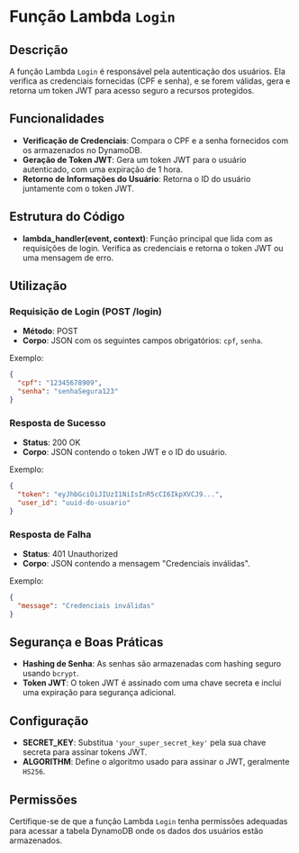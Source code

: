 # Função Lambda `Login`

## Descrição

A função Lambda `Login` é responsável pela autenticação dos usuários. Ela verifica as credenciais fornecidas (CPF e senha), e se forem válidas, gera e retorna um token JWT para acesso seguro a recursos protegidos.

## Funcionalidades

- **Verificação de Credenciais**: Compara o CPF e a senha fornecidos com os armazenados no DynamoDB.
- **Geração de Token JWT**: Gera um token JWT para o usuário autenticado, com uma expiração de 1 hora.
- **Retorno de Informações do Usuário**: Retorna o ID do usuário juntamente com o token JWT.

## Estrutura do Código

- **lambda_handler(event, context)**: Função principal que lida com as requisições de login. Verifica as credenciais e retorna o token JWT ou uma mensagem de erro.

## Utilização

### Requisição de Login (POST /login)

- **Método**: POST
- **Corpo**: JSON com os seguintes campos obrigatórios: `cpf`, `senha`.

Exemplo:
```json
{
  "cpf": "12345678909",
  "senha": "senhaSegura123"
}
```

### Resposta de Sucesso

- **Status**: 200 OK
- **Corpo**: JSON contendo o token JWT e o ID do usuário.

Exemplo:
```json
{
  "token": "eyJhbGciOiJIUzI1NiIsInR5cCI6IkpXVCJ9...",
  "user_id": "uuid-do-usuario"
}
```

### Resposta de Falha

- **Status**: 401 Unauthorized
- **Corpo**: JSON contendo a mensagem "Credenciais inválidas".

Exemplo:
```json
{
  "message": "Credenciais inválidas"
}
```

## Segurança e Boas Práticas

- **Hashing de Senha**: As senhas são armazenadas com hashing seguro usando `bcrypt`.
- **Token JWT**: O token JWT é assinado com uma chave secreta e inclui uma expiração para segurança adicional.

## Configuração

- **SECRET_KEY**: Substitua `'your_super_secret_key'` pela sua chave secreta para assinar tokens JWT.
- **ALGORITHM**: Define o algoritmo usado para assinar o JWT, geralmente `HS256`.

## Permissões

Certifique-se de que a função Lambda `Login` tenha permissões adequadas para acessar a tabela DynamoDB onde os dados dos usuários estão armazenados.


